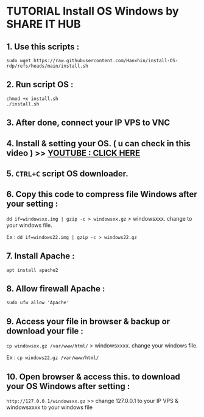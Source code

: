 # TUTORIAL Install OS Windows by SHARE IT HUB

## 1. Use this scripts :
```
sudo wget https://raw.githubusercontent.com/Hanxhin/install-OS-rdp/refs/heads/main/install.sh
```

## 2. Run script OS :
```
chmod +x install.sh
./install.sh
```

## 3. After done, connect your IP VPS to VNC

## 4. Install & setting your OS. ( u can check in this video ) >> [YOUTUBE : CLICK HERE](https://youtu.be/U-Uhf28c8WA)

## 5. `CTRL+C` script OS downloader.

## 6. Copy this code to compress file Windows after your setting :

`dd if=windowsxx.img | gzip -c > windowsxx.gz` > windowsxxx. change to your windows file. 

Ex : `dd if=windows22.img | gzip -c > windows22.gz`

## 7. Install Apache : 

`apt install apache2`

## 8. Allow firewall Apache : 

`sudo ufw allow 'Apache'`

## 9. Access your file in browser & backup or download your file : 

`cp windowsxx.gz /var/www/html/` > windowsxxxx. change your windows file. 

Ex : `cp windows22.gz /var/www/html/`

## 10. Open browser & access this. to download your OS Windows after setting : 

`http://127.0.0.1/windowsxx.gz` >> change 127.0.0.1 to your IP VPS & windowsxxxx to your windows file


